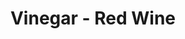 ---
title: Vinegar - Red Wine
price: $35.40
description: In congue. Etiam justo. Etiam pretium iaculis justo.
image: https://dummyimage.com/100x250.png/ff4444/ffffff
---